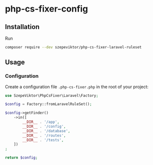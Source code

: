 # php-cs-fixer-config

## Installation

Run

```sh
composer require --dev szepeviktor/php-cs-fixer-laravel-ruleset
```

## Usage

### Configuration

Create a configuration file `.php-cs-fixer.php` in the root of your project:

```php
use SzepeViktor\PhpCsFixer\Laravel\Factory;

$config = Factory::fromLaravelRuleSet();

$config->getFinder()
    ->in([
        __DIR__ . '/app',
        __DIR__ . '/config',
        __DIR__ . '/database',
        __DIR__ . '/routes',
        __DIR__ . '/tests',
    ])
;

return $config;
```
